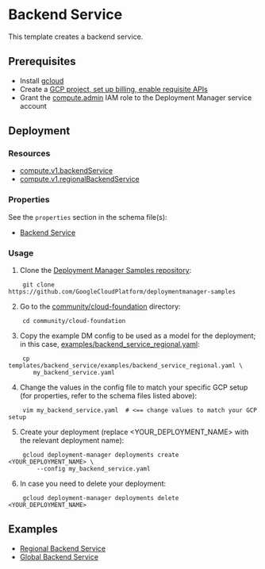 # Backend Service

This template creates a backend service.

## Prerequisites

- Install [gcloud](https://cloud.google.com/sdk)
- Create a [GCP project, set up billing, enable requisite APIs](../project/README.md)
- Grant the [compute.admin](https://cloud.google.com/compute/docs/access/iam)
IAM role to the Deployment Manager service account

## Deployment

### Resources

- [compute.v1.backendService](https://cloud.google.com/compute/docs/reference/rest/v1/backendServices)
- [compute.v1.regionalBackendService](https://cloud.google.com/compute/docs/reference/latest/regionBackendServices)

### Properties

See the `properties` section in the schema file(s):
- [Backend Service](backend_service.py.schema)

### Usage

1. Clone the [Deployment Manager Samples repository](https://github.com/GoogleCloudPlatform/deploymentmanager-samples):

```shell
    git clone https://github.com/GoogleCloudPlatform/deploymentmanager-samples
```

2. Go to the [community/cloud-foundation](../../) directory:

```shell
    cd community/cloud-foundation
```

3. Copy the example DM config to be used as a model for the deployment; in this
case, [examples/backend\_service\_regional.yaml](examples/backend_service_regional.yaml):

```shell
    cp templates/backend_service/examples/backend_service_regional.yaml \
       my_backend_service.yaml
```

4. Change the values in the config file to match your specific GCP setup (for
properties, refer to the schema files listed above):

```shell
    vim my_backend_service.yaml  # <== change values to match your GCP setup
```

5. Create your deployment (replace <YOUR_DEPLOYMENT_NAME> with the relevant
deployment name):

```shell
    gcloud deployment-manager deployments create <YOUR_DEPLOYMENT_NAME> \
        --config my_backend_service.yaml
```

6. In case you need to delete your deployment:

```shell
    gcloud deployment-manager deployments delete <YOUR_DEPLOYMENT_NAME>
```

## Examples

- [Regional Backend Service](examples/backend_service_regional.yaml)
- [Global Backend Service](examples/backend_service_global.yaml)

